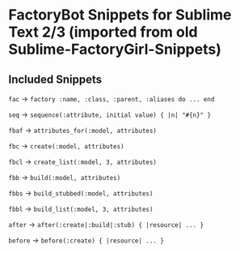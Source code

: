 # FactoryBot Snippets for Sublime Text 2/3 (imported from old Sublime-FactoryGirl-Snippets)

## Included Snippets

`fac` -> `factory :name, :class, :parent, :aliases do ... end`

`seq` -> `sequence(:attribute, initial value) { |n| "#{n}" }`

`fbaf` -> `attributes_for(:model, attributes)`

`fbc` -> `create(:model, attributes)`

`fbcl` -> `create_list(:model, 3, attributes)`

`fbb` -> `build(:model, attributes)`

`fbbs` -> `build_stubbed(:model, attributes)`

`fbbl` -> `build_list(:model, 3, attributes)`

`after` -> `after(:create|:build|:stub) { |resource| ... }`

`before` -> `before(:create) { |resource| ... }`
